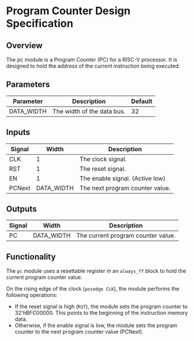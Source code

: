 # Program Counter Design Specification

## Overview
The pc module is a Program Counter (PC) for a RISC-V processor. It is designed to hold the address of the current instruction being executed.

## Parameters
| Parameter   | Description                           | Default |
|-------------|---------------------------------------|---------|
| DATA_WIDTH  | The width of the data bus.            | 32      |

## Inputs
| Signal | Width | Description                     |
|--------|-------|---------------------------------|
| CLK    |     1 | The clock signal.               |
| RST    |     1 | The reset signal.               |
| EN     |     1 | The enable signal. (Active low) |
| PCNext | DATA_WIDTH | The next program counter value.|

## Outputs

| Signal | Width | Description                   |
|--------|-------|-------------------------------|
| PC     |   DATA_WIDTH   | The current program counter value. |

## Functionality
The `pc` module uses a resettable register in an `always_ff` block to hold the current program counter value.

On the rising edge of the clock (`posedge CLK`), the module performs the following operations:
- If the reset signal is high (`RST`), the module sets the program counter to 32'hBFC00000. This points to the beginning of the instruction memory data.
- Otherwise, if the enable signal is low,  the module sets the program counter to the next program counter value (PCNext).
